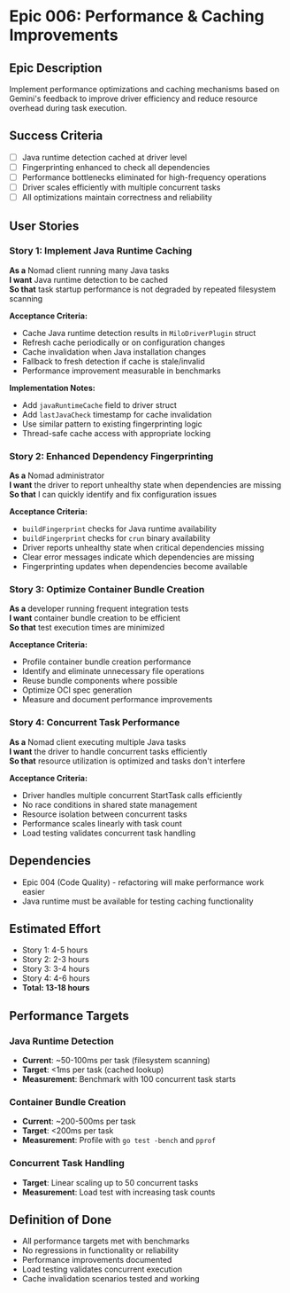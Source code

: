 # Epic 006: Performance & Caching Improvements

## Epic Description
Implement performance optimizations and caching mechanisms based on Gemini's feedback to improve driver efficiency and reduce resource overhead during task execution.

## Success Criteria
- [ ] Java runtime detection cached at driver level
- [ ] Fingerprinting enhanced to check all dependencies
- [ ] Performance bottlenecks eliminated for high-frequency operations
- [ ] Driver scales efficiently with multiple concurrent tasks
- [ ] All optimizations maintain correctness and reliability

## User Stories

### Story 1: Implement Java Runtime Caching
**As a** Nomad client running many Java tasks  
**I want** Java runtime detection to be cached  
**So that** task startup performance is not degraded by repeated filesystem scanning  

**Acceptance Criteria:**
- Cache Java runtime detection results in `MiloDriverPlugin` struct
- Refresh cache periodically or on configuration changes
- Cache invalidation when Java installation changes
- Fallback to fresh detection if cache is stale/invalid
- Performance improvement measurable in benchmarks

**Implementation Notes:**
- Add `javaRuntimeCache` field to driver struct
- Add `lastJavaCheck` timestamp for cache invalidation
- Use similar pattern to existing fingerprinting logic
- Thread-safe cache access with appropriate locking

### Story 2: Enhanced Dependency Fingerprinting  
**As a** Nomad administrator  
**I want** the driver to report unhealthy state when dependencies are missing  
**So that** I can quickly identify and fix configuration issues  

**Acceptance Criteria:**
- `buildFingerprint` checks for Java runtime availability
- `buildFingerprint` checks for `crun` binary availability  
- Driver reports unhealthy state when critical dependencies missing
- Clear error messages indicate which dependencies are missing
- Fingerprinting updates when dependencies become available

### Story 3: Optimize Container Bundle Creation
**As a** developer running frequent integration tests  
**I want** container bundle creation to be efficient  
**So that** test execution times are minimized  

**Acceptance Criteria:**
- Profile container bundle creation performance
- Identify and eliminate unnecessary file operations
- Reuse bundle components where possible
- Optimize OCI spec generation
- Measure and document performance improvements

### Story 4: Concurrent Task Performance
**As a** Nomad client executing multiple Java tasks  
**I want** the driver to handle concurrent tasks efficiently  
**So that** resource utilization is optimized and tasks don't interfere  

**Acceptance Criteria:**
- Driver handles multiple concurrent StartTask calls efficiently
- No race conditions in shared state management
- Resource isolation between concurrent tasks
- Performance scales linearly with task count
- Load testing validates concurrent task handling

## Dependencies
- Epic 004 (Code Quality) - refactoring will make performance work easier
- Java runtime must be available for testing caching functionality

## Estimated Effort
- Story 1: 4-5 hours
- Story 2: 2-3 hours
- Story 3: 3-4 hours
- Story 4: 4-6 hours
- **Total: 13-18 hours**

## Performance Targets

### Java Runtime Detection
- **Current**: ~50-100ms per task (filesystem scanning)
- **Target**: <1ms per task (cached lookup)
- **Measurement**: Benchmark with 100 concurrent task starts

### Container Bundle Creation  
- **Current**: ~200-500ms per task
- **Target**: <200ms per task  
- **Measurement**: Profile with `go test -bench` and `pprof`

### Concurrent Task Handling
- **Target**: Linear scaling up to 50 concurrent tasks
- **Measurement**: Load test with increasing task counts

## Definition of Done
- All performance targets met with benchmarks
- No regressions in functionality or reliability
- Performance improvements documented
- Load testing validates concurrent execution
- Cache invalidation scenarios tested and working